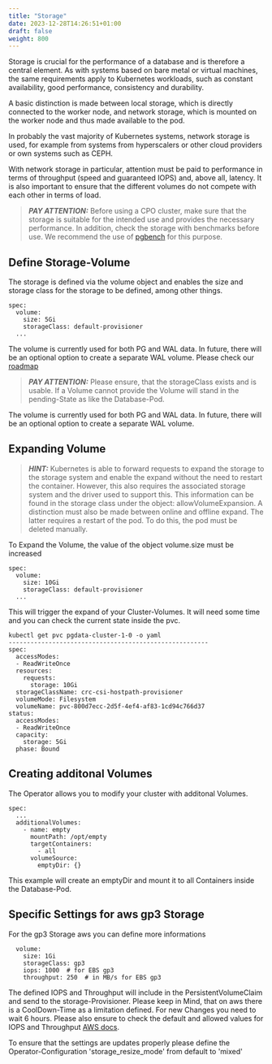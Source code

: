 ```yaml
---
title: "Storage"
date: 2023-12-28T14:26:51+01:00
draft: false
weight: 800
---
```

Storage is crucial for the performance of a database and is therefore a central element. As with systems based on bare metal or virtual machines, the same requirements apply to Kubernetes workloads, such as constant availability, good performance, consistency and durability. 

A basic distinction is made between local storage, which is directly connected to the worker node, and network storage, which is mounted on the worker node and thus made available to the pod. 

In probably the vast majority of Kubernetes systems, network storage is used, for example from systems from hyperscalers or other cloud providers or own systems such as CEPH. 

With network storage in particular, attention must be paid to performance in terms of throughput (speed and guaranteed IOPS) and, above all, latency. It is also important to ensure that the different volumes do not compete with each other in terms of load.

> **_PAY ATTENTION:_**  Before using a CPO cluster, make sure that the storage is suitable for the intended use and provides the necessary performance. In addition, check the storage with benchmarks before use. We recommend the use of [pgbench](https://www.postgresql.org/docs/current/pgbench.html) for this purpose.

## Define Storage-Volume

The storage is defined via the volume object and enables the size and storage class for the storage to be defined, among other things. 
```
spec:
  volume:
    size: 5Gi
    storageClass: default-provisioner
  ...
```

The volume is currently used for both PG and WAL data. In future, there will be an optional option to create a separate WAL volume.
Please check our [roadmap](roadmap)

> **_PAY ATTENTION:_**  Please ensure, that the storageClass exists and is usable. If a Volume cannot provide the Volume will stand in the pending-State as like the Database-Pod.

The volume is currently used for both PG and WAL data. In future, there will be an optional option to create a separate WAL volume.

## Expanding Volume

> **_HINT:_**  Kubernetes is able to forward requests to expand the storage to the storage system and enable the expand without the need to restart the container. However, this also requires the associated storage system and the driver used to support this. This information can be found in the storage class under the object: allowVolumeExpansion. A distinction must also be made between online and offline expand. The latter requires a restart of the pod. To do this, the pod must be deleted manually.

To Expand the Volume, the value of the object volume.size must be increased
```
spec:
  volume:
    size: 10Gi
    storageClass: default-provisioner
  ...
```
This will trigger the expand of your Cluster-Volumes. It will need some time and you can check the current state inside the pvc.
```
kubectl get pvc pgdata-cluster-1-0 -o yaml
-------------------------------------------------------
spec:
  accessModes:
  - ReadWriteOnce
  resources:
    requests:
      storage: 10Gi
  storageClassName: crc-csi-hostpath-provisioner
  volumeMode: Filesystem
  volumeName: pvc-800d7ecc-2d5f-4ef4-af83-1cd94c766d37
status:
  accessModes:
  - ReadWriteOnce
  capacity:
    storage: 5Gi
  phase: Bound
```

## Creating additonal Volumes
The Operator allows you to modify your cluster with additonal Volumes.
```
spec:
  ...
  additionalVolumes:
    - name: empty
      mountPath: /opt/empty
      targetContainers:
        - all
      volumeSource:
        emptyDir: {}
```
This example will create an emptyDir and mount it to all Containers inside the Database-Pod.


## Specific Settings for aws gp3 Storage
For the gp3 Storage aws you can define more informations 
```
  volume:
    size: 1Gi
    storageClass: gp3
    iops: 1000  # for EBS gp3
    throughput: 250  # in MB/s for EBS gp3

```
The defined IOPS and Throughput will include in the PersistentVolumeClaim and send to the storage-Provisioner.
Please keep in Mind, that on aws there is a CoolDown-Time as a limitation defined. For new Changes you need to wait 6 hours. 
Please also ensure to check the default and allowed values for IOPS and Throughput [AWS docs](https://aws.amazon.com/ebs/general-purpose/).

To ensure that the settings are updates properly please define the Operator-Configuration 'storage_resize_mode' from default to 'mixed'
